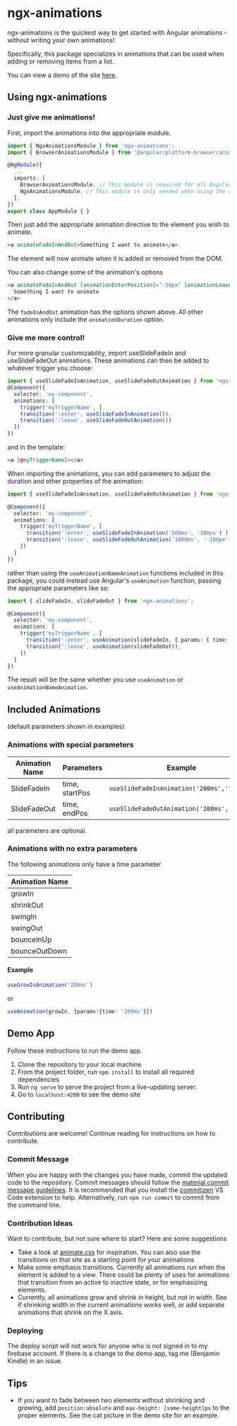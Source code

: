 # ngx-animations
ngx-animations is the quickest way to get started with Angular animations - without writing your own animations!

Specifically, this package specializes in animations that can be used when adding or removing items from a list.

You can view a demo of the site [here](https://ngx-animations-demo.firebaseapp.com/).

## Using ngx-animations

### Just give me animations!
First, import the animations into the appropriate module.
```typescript
import { NgxAnimationsModule } from 'ngx-animations';
import { BrowserAnimationsModule } from '@angular/platform-browser/animations';

@NgModule({
  ...
  imports: [ 
    BrowserAnimationsModule, // This module is required for all Angular animations.
    NgxAnimationsModule, // This module is only needed when using the animation directives.
  ],
})
export class AppModule { }
```
Then just add the appropriate animation directive to the element you wish to animate.
```html
<a animateFadeInAndOut>Something I want to animate</a>
```
The element will now animate when it is added or removed from the DOM.

You can also change some of the animation's options
```html
<a animateFadeInAndOut [animationEnterPosition]="-50px" [animationLeavePosition]="100%" [animationDuration]="500ms">
  Something I want to animate
</a>
```
The `fadeInAndOut` animation has the options shown above. All other animations only include the `animationDuration` option.

### Give me more control!
For more granular customizability, import useSlideFadeIn and useSlideFadeOut animations. These animations can then be added to whatever trigger you choose:
```typescript
import { useSlideFadeInAnimation, useSlideFadeOutAnimation } from 'ngx-animations';
@Component({
  selector: 'my-component',
  animations: [   
    trigger('myTriggerName', [
    transition(':enter', useSlideFadeInAnimation()),
    transition(':leave', useSlideFadeOutAnimation())
  ])
})
```
and in the template:
```html
<a [@myTriggerName]></a>
```

When importing the animations, you can add parameters to adjust the duration and other properties of the animation:
```typescript
import { useSlideFadeInAnimation, useSlideFadeOutAnimation } from 'ngx-animations';

@Component({
  selector: 'my-component',
  animations: [
    trigger('myTriggerName', [
      transition(':enter', useSlideFadeInAnimation('500ms', '300px') ),
      transition(':leave', useSlideFadeOutAnimation('1000ms', '-100px')),
    ])
  ]
})
```

rather than using the `useAnimationNameAnimation` functions included in this package, you could instead use Angular's `useAnimation` function, passing the appropriate parameters like so:

```typescript
import { slideFadeIn, slideFadeOut } from 'ngx-animations';

@Component({
  selector: 'my-component',
  animations: [
    trigger('myTriggerName', [
      transition(':enter', useAnimation(slideFadeIn, { params: { time: '500ms', startPos: '300px' }})),
      transition(':leave', useAnimation(slideFadeOut)),
    ])
  ]
})
```

The result will be the same whether you use `useAnimation` or `useAnimationNameAnimation`. 

## Included Animations
(default parameters shown in examples)
### Animations with special parameters
| Animation Name |  Parameters | Example |
|----------------|-------------|---------|
|SlideFadeIn     |time, startPos|```useSlideFadeInAnimation('200ms','100%')```|
|SlideFadeOut|time, endPos|```useSlideFadeOutAnimation('200ms','100%')```|
all parameters are optional.

### Animations with no extra parameters
The following animations only have a time parameter

| Animation Name |
|----------------|
|     growIn     |
|    shrinkOut   |
|     swingIn    |
|    swingOut    |
|   bounceInUp   |
|  bounceOutDown |

#### Example
```typescript
useGrowInAnimation('200ms')
```
or
```typescript
useAnimation(growIn, {params:{time: '200ms'}})
```

## Demo App
Follow these instructions to run the demo app.

1. Clone the repository to your local machine
2. From the project folder, run `npm install` to install all required dependencies
3. Run `ng serve` to serve the project from a live-updating server.
4. Go to `localhost:4200` to see the demo site

## Contributing
Contributions are welcome! Continue reading for instructions on how to contribute.

### Commit Message
When you are happy with the changes you have made, commit the updated code to the repository. Commit messages should follow the [material commit message guidelines](https://github.com/angular/material2/blob/master/CONTRIBUTING.md#-commit-message-guidelines). It is recommended that you install the [commitizen](https://marketplace.visualstudio.com/items?itemName=KnisterPeter.vscode-commitizen) VS Code extension to help. Alternatively, run `npm run commit` to commit from the command line.

### Contribution Ideas
Want to contribute, but not sure where to start? Here are some suggestions
* Take a look at [animate.css](https://github.com/daneden/animate.css) for inspiration. You can also use the transitions on that site as a starting point for your animations
* Make some emphasis transitions. Currently all animations run when the element is added to a view. There could be plenty of uses for animations that transition from an active to inactive state, or for emphasizing elements.
* Currently, all animations grow and shrink in height, but not in width. See if shrinking width in the current animations works well, or add separate animations that shrink on the X axis.

### Deploying
The deploy script will not work for anyone who is not signed in to my firebase account. If there is a change to the demo app, tag me (Benjamin Kindle) in an issue.

## Tips
* If you want to fade between two elements without shrinking and growing, 
add `position:absolute` and `max-height: [some-height]px` to the proper elements. 
See the cat picture in the demo site for an example.
